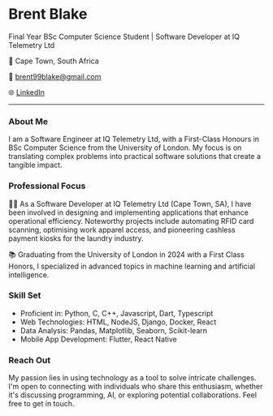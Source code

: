 # Brent Blake

Final Year BSc Computer Science Student | Software Developer at IQ Telemetry Ltd

📍 Cape Town, South Africa

📧 brent99blake@gmail.com

🌐 [LinkedIn](https://linkedin.com/in/brentvblake)

---

### About Me

I am a Software Engineer at IQ Telemetry Ltd, with a First-Class Honours in BSc Computer Science from the University of London. My focus is on translating complex problems into practical software solutions that create a tangible impact.

### Professional Focus

👨‍💻 As a Software Developer at IQ Telemetry Ltd (Cape Town, SA), I have been involved in designing and implementing applications that enhance operational efficiency. Noteworthy projects include automating RFID card scanning, optimising work apparel access, and pioneering cashless payment kiosks for the laundry industry.

📚 Graduating from the University of London in 2024 with a First Class Honors, I specialized in advanced topics in machine learning and artificial intelligence.

### Skill Set

- Proficient in: Python, C, C++, Javascript, Dart, Typescript
- Web Technologies: HTML, NodeJS, Django, Docker, React
- Data Analysis: Pandas, Matplotlib, Seaborn, Scikit-learn
- Mobile App Development: Flutter, React Native

### Reach Out

My passion lies in using technology as a tool to solve intricate challenges. I'm open to connecting with individuals who share this enthusiasm, whether it's discussing programming, AI, or exploring potential collaborations. Feel free to get in touch.





